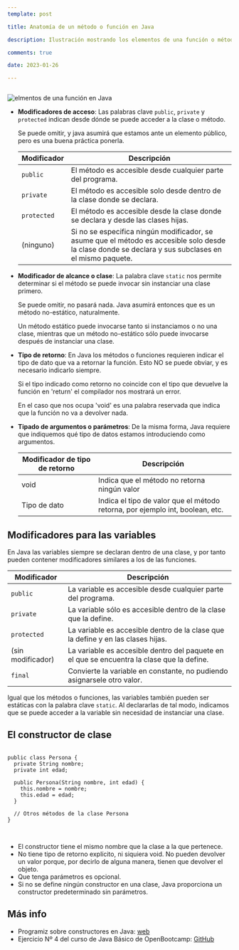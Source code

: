 ```yaml
---
template: post

title: Anatomía de un método o función en Java

description: Ilustración mostrando los elementos de una función o método en Java

comments: true

date: 2023-01-26

---
```


<style type="text/css">
	table td {
		text-align: left !important;
	}
	.oculta {display: none;}

	#toc {
		margin-bottom: 2em;
	}
</style>

<link rel="stylesheet" href="https://cdn.jsdelivr.net/gh/highlightjs/cdn-release@11.7.0/build/styles/default.min.css">
<script src="https://cdn.jsdelivr.net/gh/highlightjs/cdn-release@11.7.0/build/highlight.min.js"></script>
<script>hljs.highlightAll();</script>

<div id="toc"></div>

<h2 class="oculta">Anatomía de una función en Java</h2>
<img src="https://iagovar.com/assets/java/anatomia-funcion-java-1.svg" alt="elmentos de una función en Java">

- **Modificadores de acceso**: Las palabras clave `public`, `private` y `protected` indican desde dónde se puede acceder a la clase o método.

	Se puede omitir, y java asumirá que estamos ante un elemento público, pero es una buena práctica ponerla.

	| Modificador | Descripción |
	|:---:|:---:|
	| `public` | El método es accesible desde cualquier parte del programa. |
	| `private` | El método es accesible solo desde dentro de la clase donde se declara. |
	| `protected` | El método es accesible desde la clase donde se declara y desde las clases hijas. |
	| (ninguno) | Si no se especifica ningún modificador, se asume que el método es accesible solo desde la clase donde se declara y sus subclases en el mismo paquete. |

- **Modificador de alcance o clase**: La palabra clave `static` nos permite determinar si el método se puede invocar sin instanciar una clase primero.

	Se puede omitir, no pasará nada. Java asumirá entonces que es un método no-estático, naturalmente.

	Un método estático puede invocarse tanto si instanciamos o no una clase, mientras que un método no-estático sólo puede invocarse después de instanciar una clase.

- **Tipo de retorno**: En Java los métodos o funciones requieren indicar el tipo de dato que va a retornar la función. Esto NO se puede obviar, y es necesario indicarlo siempre.

	Si el tipo indicado como retorno no coincide con el tipo que devuelve la función en 'return' el compilador nos mostrará un error.

	En el caso que nos ocupa 'void' es una palabra reservada que indica que la función no va a devolver nada.

- **Tipado de argumentos o parámetros**: De la misma forma, Java requiere que indiquemos qué tipo de datos estamos introduciendo como argumentos.

	| Modificador de tipo de retorno | Descripción |
	|:---:|:---:|
	| void | Indica que el método no retorna ningún valor |
	| Tipo de dato | Indica el tipo de valor que el método retorna, por ejemplo int, boolean, etc. |

## Modificadores para las variables

En Java las variables siempre se declaran dentro de una clase, y por tanto pueden contener modificadores similares a los de las funciones.

| Modificador | Descripción |
|:---:|:---:|
| `public` | La variable es accesible desde cualquier parte del programa. |
| `private` | La variable sólo es accesible dentro de la clase que la define. |
| `protected` | La variable es accesible dentro de la clase que la define y en las clases hijas. |
| (sin modificador) | La variable es accesible dentro del paquete en el que se encuentra la clase que la define. |
| `final` | Convierte la variable en constante, no pudiendo asignarsele otro valor. |


Igual que los métodos o funciones, las variables también pueden ser estáticas con la palabra clave `static`. Al declararlas de tal modo, indicamos que se puede acceder a la variable sin necesidad de instanciar una clase.

## El constructor de clase

<pre>
<code class="language-java">
public class Persona {
  private String nombre;
  private int edad;

  public Persona(String nombre, int edad) {
    this.nombre = nombre;
    this.edad = edad;
  }

  // Otros métodos de la clase Persona
}

</code>
</pre>

- El constructor tiene el mismo nombre que la clase a la que pertenece.
- No tiene tipo de retorno explícito, ni siquiera void. No pueden devolver un valor porque, por decirlo de alguna manera, tienen que devolver el objeto.
- Que tenga parámetros es opcional.
- Si no se define ningún constructor en una clase, Java proporciona un constructor predeterminado sin parámetros.

## Más info

- Programiz sobre constructores en Java: [web](https://www.programiz.com/java-programming/constructors)
- Ejercicio Nº 4 del curso de Java Básico de OpenBootcamp: [GitHub](https://github.com/iagovar/openbootcamp/tree/main/7%20Java%20Basico/Ejercicios/Ejercicio%204/Proyecto%20para%20Ejercicio%204)